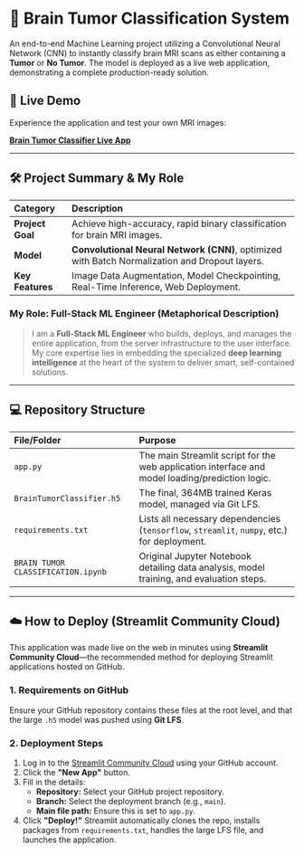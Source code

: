 # 🧠 Brain Tumor Classification System

An end-to-end Machine Learning project utilizing a Convolutional Neural Network (CNN) to instantly classify brain MRI scans as either containing a **Tumor** or **No Tumor**. The model is deployed as a live web application, demonstrating a complete production-ready solution.

## 🚀 Live Demo

Experience the application and test your own MRI images:

**[Brain Tumor Classifier Live App](https://braintumorapplive.streamlit.app/)**

---

## 🛠️ Project Summary & My Role

| Category | Description |
| :--- | :--- |
| **Project Goal** | Achieve high-accuracy, rapid binary classification for brain MRI images. |
| **Model** | **Convolutional Neural Network (CNN)**, optimized with Batch Normalization and Dropout layers. |
| **Key Features** | Image Data Augmentation, Model Checkpointing, Real-Time Inference, Web Deployment. |

### My Role: Full-Stack ML Engineer (Metaphorical Description)

> I am a **Full-Stack ML Engineer** who builds, deploys, and manages the entire application, from the server infrastructure to the user interface. My core expertise lies in embedding the specialized **deep learning intelligence** at the heart of the system to deliver smart, self-contained solutions.

---

## 💻 Repository Structure

| File/Folder | Purpose |
| :--- | :--- |
| `app.py` | The main Streamlit script for the web application interface and model loading/prediction logic. |
| `BrainTumorClassifier.h5` | The final, 364MB trained Keras model, managed via Git LFS. |
| `requirements.txt` | Lists all necessary dependencies (`tensorflow`, `streamlit`, `numpy`, etc.) for deployment. |
| `BRAIN TUMOR CLASSIFICATION.ipynb` | Original Jupyter Notebook detailing data analysis, model training, and evaluation steps. |

---

## ☁️ How to Deploy (Streamlit Community Cloud)

This application was made live on the web in minutes using **Streamlit Community Cloud**—the recommended method for deploying Streamlit applications hosted on GitHub.

### 1. Requirements on GitHub

Ensure your GitHub repository contains these files at the root level, and that the large `.h5` model was pushed using **Git LFS**.

### 2. Deployment Steps

1.  Log in to the [Streamlit Community Cloud](https://streamlit.io/cloud) using your GitHub account.
2.  Click the **"New App"** button.
3.  Fill in the details:
    * **Repository:** Select your GitHub project repository.
    * **Branch:** Select the deployment branch (e.g., `main`).
    * **Main file path:** Ensure this is set to `app.py`.
4.  Click **"Deploy!"** Streamlit automatically clones the repo, installs packages from `requirements.txt`, handles the large LFS file, and launches the application.
